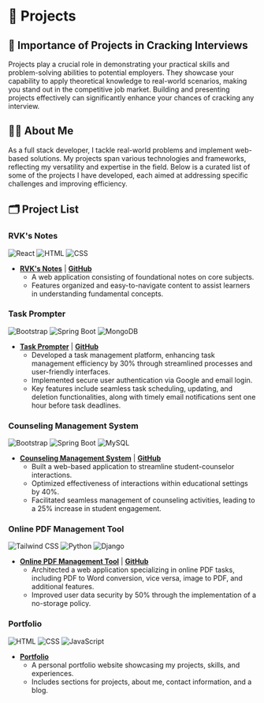 # 🌟 Projects

## 🚀 Importance of Projects in Cracking Interviews
Projects play a crucial role in demonstrating your practical skills and problem-solving abilities to potential employers. They showcase your capability to apply theoretical knowledge to real-world scenarios, making you stand out in the competitive job market. Building and presenting projects effectively can significantly enhance your chances of cracking any interview.

## 👨‍💻 About Me
As a full stack developer, I tackle real-world problems and implement web-based solutions. My projects span various technologies and frameworks, reflecting my versatility and expertise in the field. Below is a curated list of some of the projects I have developed, each aimed at addressing specific challenges and improving efficiency.

## 🗂️ Project List


### RVK's Notes 
![React](https://img.icons8.com/color/48/000000/react-native.png) ![HTML](https://img.icons8.com/color/48/000000/html-5.png) ![CSS](https://img.icons8.com/color/48/000000/css3.png)
- **[RVK's Notes](https://rvks-notes.netlify.app/)** | **[GitHub](https://github.com/R-Venkat-Kalyan/Notes-Page)**
  - A web application consisting of foundational notes on core subjects.
  - Features organized and easy-to-navigate content to assist learners in understanding fundamental concepts.
    
### Task Prompter 
![Bootstrap](https://img.icons8.com/color/48/000000/bootstrap.png) ![Spring Boot](https://img.icons8.com/color/48/000000/spring-logo.png) ![MongoDB](https://img.icons8.com/color/48/000000/mongodb.png)
- **[Task Prompter](https://taskprompter-fe.vercel.app/)** | **[GitHub](https://github.com/R-Venkat-Kalyan/TaskPrompter-MongoDB)**
  - Developed a task management platform, enhancing task management efficiency by 30% through streamlined processes and user-friendly interfaces.
  - Implemented secure user authentication via Google and email login.
  - Key features include seamless task scheduling, updating, and deletion functionalities, along with timely email notifications sent one hour before task deadlines.

### Counseling Management System 
![Bootstrap](https://img.icons8.com/color/48/000000/bootstrap.png) ![Spring Boot](https://img.icons8.com/color/48/000000/spring-logo.png) ![MySQL](https://img.icons8.com/color/48/000000/mysql-logo.png)
- **[Counseling Management System](https://cms-front-end-pearl.vercel.app/)** | **[GitHub](https://github.com/R-Venkat-Kalyan/CMS_MySQL)**
  - Built a web-based application to streamline student-counselor interactions.
  - Optimized effectiveness of interactions within educational settings by 40%.
  - Facilitated seamless management of counseling activities, leading to a 25% increase in student engagement.

### Online PDF Management Tool 
![Tailwind CSS](https://img.icons8.com/?size=48&id=x7XMNGh2vdqA&format=png&color=000000) ![Python](https://img.icons8.com/color/48/000000/python.png) ![Django](https://img.icons8.com/color/48/000000/django.png)
- **[Online PDF Management Tool](https://pdfsquare959.pythonanywhere.com/)** | **[GitHub](https://github.com/R-Venkat-Kalyan/PDFsquare)**
  - Architected a web application specializing in online PDF tasks, including PDF to Word conversion, vice versa, image to PDF, and additional features.
  - Improved user data security by 50% through the implementation of a no-storage policy.

### Portfolio 
![HTML](https://img.icons8.com/color/48/000000/html-5.png) ![CSS](https://img.icons8.com/color/48/000000/css3.png) ![JavaScript](https://img.icons8.com/color/48/000000/javascript.png)
- **[Portfolio](https://reddyvenkatkalyan.vercel.app/)** 
  - A personal portfolio website showcasing my projects, skills, and experiences.
  - Includes sections for projects, about me, contact information, and a blog.
